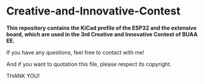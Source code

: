 # Creative-and-Innovative-Contest
**This repository contains the KiCad profile of the ESP32 and the extensive board, which are used in the 3rd Creative and Innovative Contest of BUAA EE.**

If you have any questions, feel free to contact with me!

And if you want to quotation this file, please respect its copyright. 

THANK YOU!
